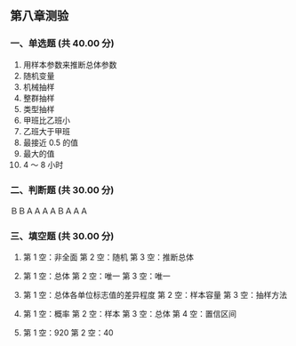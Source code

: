 ## 第八章测验

### 一、单选题 (共 40.00 分)

1. 用样本参数来推断总体参数
2. 随机变量
3. 机械抽样
4. 整群抽样
5. 类型抽样
6. 甲班比乙班小
7. 乙班大于甲班
8. 最接近 0.5 的值
9. 最大的值
10. 4 ～ 8 小时

### 二、判断题 (共 30.00 分)

ＢＢＡＡＡＡＢＡＡＡ

### 三、填空题 (共 30.00 分)

1. 第 1 空：非全面
   第 2 空：随机
   第 3 空：推断总体
2. 第 1 空：总体
   第 2 空：唯一
   第 3 空：唯一

3. 第 1 空：总体各单位标志值的差异程度
   第 2 空：样本容量
   第 3 空：抽样方法

4. 第 1 空：概率
   第 2 空：样本
   第 3 空：总体
   第 4 空：置信区间

5. 第 1 空：920
   第 2 空：40
